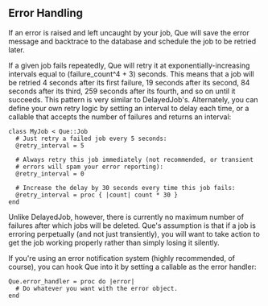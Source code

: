 ## Error Handling

If an error is raised and left uncaught by your job, Que will save the error message and backtrace to the database and schedule the job to be retried later.

If a given job fails repeatedly, Que will retry it at exponentially-increasing intervals equal to (failure_count^4 + 3) seconds. This means that a job will be retried 4 seconds after its first failure, 19 seconds after its second, 84 seconds after its third, 259 seconds after its fourth, and so on until it succeeds. This pattern is very similar to DelayedJob's. Alternately, you can define your own retry logic by setting an interval to delay each time, or a callable that accepts the number of failures and returns an interval:

    class MyJob < Que::Job
      # Just retry a failed job every 5 seconds:
      @retry_interval = 5

      # Always retry this job immediately (not recommended, or transient
      # errors will spam your error reporting):
      @retry_interval = 0

      # Increase the delay by 30 seconds every time this job fails:
      @retry_interval = proc { |count| count * 30 }
    end

Unlike DelayedJob, however, there is currently no maximum number of failures after which jobs will be deleted. Que's assumption is that if a job is erroring perpetually (and not just transiently), you will want to take action to get the job working properly rather than simply losing it silently.

If you're using an error notification system (highly recommended, of course), you can hook Que into it by setting a callable as the error handler:

    Que.error_handler = proc do |error|
      # Do whatever you want with the error object.
    end
